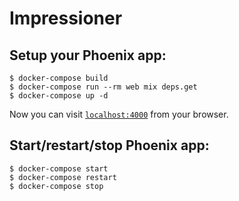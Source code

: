 # Impressioner

## Setup your Phoenix app:

    $ docker-compose build
    $ docker-compose run --rm web mix deps.get
    $ docker-compose up -d

Now you can visit [`localhost:4000`](http://localhost:4000) from your browser.

## Start/restart/stop Phoenix app:

    $ docker-compose start
    $ docker-compose restart
    $ docker-compose stop
